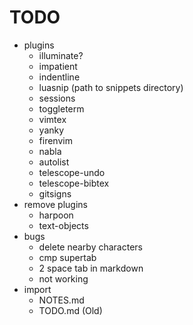 # TODO

- plugins
  - illuminate?
  - impatient
  - indentline
  - luasnip (path to snippets directory)
  - sessions
  - toggleterm
  - vimtex
  - yanky
  - firenvim
  - nabla
  - autolist
  - telescope-undo
  - telescope-bibtex
  - gitsigns
- remove plugins
  - harpoon
  - text-objects
- bugs
  - delete nearby characters
  - cmp supertab
  - 2 space tab in markdown
  - <S-k> not working
- import
  - NOTES.md
  - TODO.md (Old)
